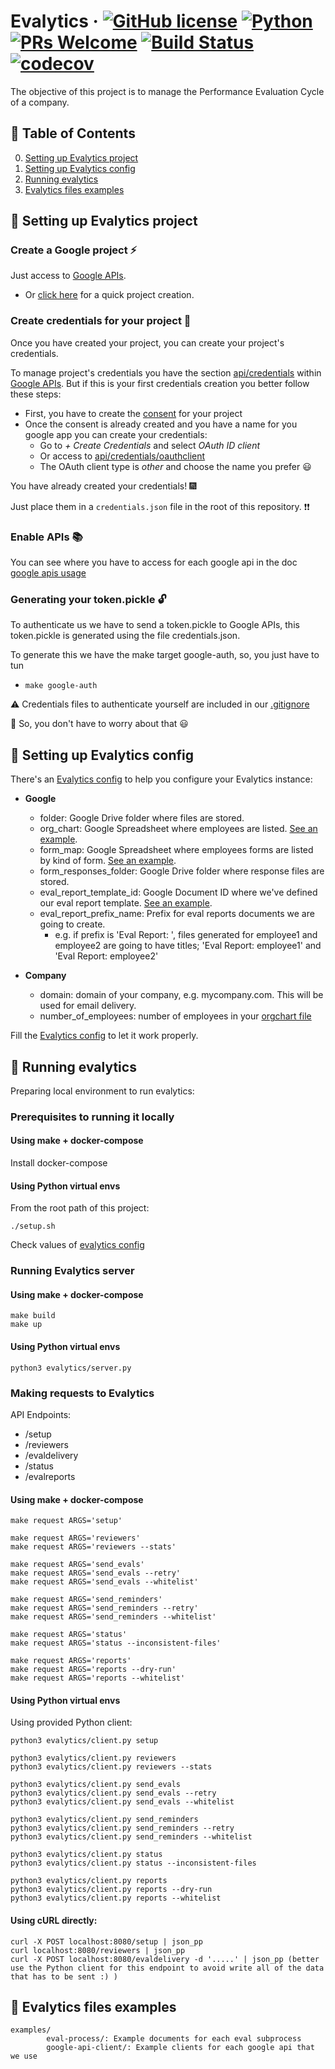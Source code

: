 # Evalytics &middot; [![GitHub license](https://img.shields.io/badge/License-Apache%202.0-blue.svg)](https://github.com/eduardogr/evalytics/blob/master/.github/LICENSE) [![Python](https://img.shields.io/badge/Python-v3.6%2B-blue)]() [![PRs Welcome](https://img.shields.io/badge/PRs-welcome-brightgreen.svg)](https://github.com/eduardogr/evalytics/blob/master/.github/CONTRIBUTING.md) [![Build Status](https://travis-ci.org/eduardogr/evalytics.svg?branch=master)](https://travis-ci.org/eduardogr/evalytics) [![codecov](https://codecov.io/gh/eduardogr/evalytics/branch/master/graph/badge.svg)](https://codecov.io/gh/eduardogr/evalytics)

The objective of this project is to manage the Performance Evaluation Cycle of a company.

## :bookmark_tabs: Table of Contents

0. [Setting up Evalytics project](#wrench-setting-up-evalytics-project)
0. [Setting up Evalytics config](#pencil-setting-up-evalytics-config)
0. [Running evalytics](#rocket-running-evalytics)
0. [Evalytics files examples](#open_file_folder-evalytics-files-examples)

## :wrench: Setting up Evalytics project

### Create a Google project :zap:

Just access to [Google APIs](https://console.developers.google.com/).

  - Or [click here](https://console.developers.google.com/projectcreate) for a quick project creation.

### Create credentials for your project :key:

Once you have created your project, you can create your project's credentials.

To manage project's credentials you have the section [api/credentials](https://console.developers.google.com/apis/credentials) within [Google APIs](https://console.developers.google.com/). But if this is your first credentials creation you better follow these steps:

  - First, you have to create the [consent](https://console.developers.google.com/apis/credentials/consent) for your project
  - Once the consent is already created and you have a name for you google app you can create your credentials:
      - Go to *+ Create Credentials* and select *OAuth ID client*
      - Or access to [api/credentials/oauthclient](https://console.developers.google.com/apis/credentials/oauthclient)
      - The OAuth client type is *other* and choose the name you prefer :smiley:

You have already created your credentials! :fireworks:

Just place them in a `credentials.json` file in the root of this repository. :heavy_exclamation_mark::heavy_exclamation_mark:

### Enable APIs :books:

You can see where you have to access for each google api in the doc [google apis usage](doc/google-apis/usage.md)

### Generating your token.pickle :unlock:

To authenticate us we have to send a token.pickle to Google APIs, this token.pickle is generated using the file credentials.json.

To generate this we have the make target google-auth, so, you just have to tun

  - `make google-auth`


:warning: Credentials files to authenticate yourself are included in our [.gitignore](.gitignore) 

:angel: So, you don't have to worry about that :smiley:

## :pencil: Setting up Evalytics config

There's an [Evalytics config](./config.ini) to help you configure your Evalytics instance:

* **Google**

  - folder: Google Drive folder where files are stored.
  - org_chart: Google Spreadsheet where employees are listed. [See an example](./examples/eval-process/0_existing_OrgChart.csv).
  - form_map: Google Spreadsheet where employees forms are listed by kind of form. [See an example](./examples/eval-process/0_existing_FormMap.csv).
  - form_responses_folder: Google Drive folder where response files are stored.
  - eval_report_template_id: Google Document ID where we've defined our eval report template. [See an example](./examples/eval-process/0_existing_EvalReportTemplate.md).
  - eval_report_prefix_name: Prefix for eval reports documents we are going to create.
      - e.g. if prefix is 'Eval Report: ', files generated for employee1 and employee2 are going to have titles; 'Eval Report: employee1' and 'Eval Report: employee2' 

* **Company**

  - domain: domain of your company, e.g. mycompany.com. This will be used for email delivery.
  - number_of_employees: number of employees in your [orgchart file](./examples/eval-process/0_existing_OrgChart.csv)

Fill the [Evalytics config](./config.ini) to let it work properly.

## :rocket: Running evalytics

Preparing local environment to run evalytics:

### Prerequisites to running it locally

#### Using make + docker-compose

Install docker-compose 

#### Using Python virtual envs

From the root path of this project:

```
./setup.sh
```

Check values of [evalytics config](./config.ini)

### Running Evalytics server

#### Using make + docker-compose

```
make build
make up
```

#### Using Python virtual envs

```
python3 evalytics/server.py
```

### Making requests to Evalytics

API Endpoints:

  - /setup
  - /reviewers
  - /evaldelivery
  - /status
  - /evalreports

#### Using make + docker-compose

```
make request ARGS='setup'

make request ARGS='reviewers'
make request ARGS='reviewers --stats'

make request ARGS='send_evals'
make request ARGS='send_evals --retry'
make request ARGS='send_evals --whitelist'

make request ARGS='send_reminders'
make request ARGS='send_reminders --retry'
make request ARGS='send_reminders --whitelist'

make request ARGS='status'
make request ARGS='status --inconsistent-files'

make request ARGS='reports'
make request ARGS='reports --dry-run'
make request ARGS='reports --whitelist'
```

#### Using Python virtual envs

Using provided Python client:

```
python3 evalytics/client.py setup

python3 evalytics/client.py reviewers
python3 evalytics/client.py reviewers --stats

python3 evalytics/client.py send_evals
python3 evalytics/client.py send_evals --retry
python3 evalytics/client.py send_evals --whitelist

python3 evalytics/client.py send_reminders
python3 evalytics/client.py send_reminders --retry
python3 evalytics/client.py send_reminders --whitelist

python3 evalytics/client.py status
python3 evalytics/client.py status --inconsistent-files

python3 evalytics/client.py reports
python3 evalytics/client.py reports --dry-run
python3 evalytics/client.py reports --whitelist
```

#### Using cURL directly:

```
curl -X POST localhost:8080/setup | json_pp
curl localhost:8080/reviewers | json_pp
curl -X POST localhost:8080/evaldelivery -d '.....' | json_pp (better use the Python client for this endpoint to avoid write all of the data that has to be sent :) )

```

## :open_file_folder: Evalytics files examples

```
examples/
        eval-process/: Example documents for each eval subprocess
        google-api-client/: Example clients for each google api that we use
```
